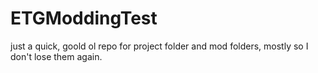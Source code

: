 # ETGModdingTest
just a quick, goold ol repo for project folder and mod folders, mostly so I don't lose them again.

